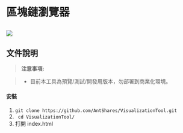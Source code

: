 區塊鏈瀏覽器
===================

![](https://raw.githubusercontent.com/kimisan/kimisan.github.io/master/ant/example1.png)
----------


文件說明
-------------


> **注意事項:**

> - 目前本工具為預覽/測試/開發用版本，勿部署到商業化環境。

#### <i class=" icon-folder-open-empty"></i> 安裝

 1. `git clone https://github.com/AntShares/VisualizationTool.git`
 2. ` cd VisualizationTool/`
 3.  打開 index.html
